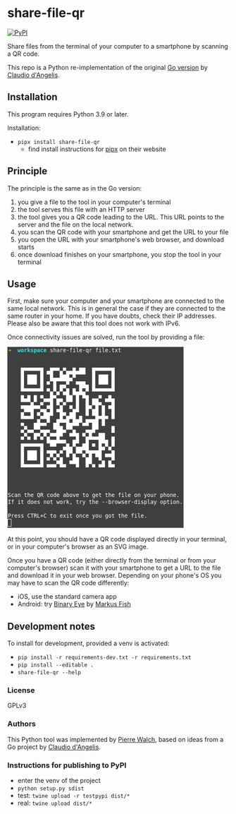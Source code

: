 # share-file-qr

[![PyPI](https://img.shields.io/pypi/v/share-file-qr.svg)](https://pypi.org/project/share-file-qr/)

Share files from the terminal of your computer to a smartphone by scanning a QR code.

This repo is a Python re-implementation of the original [Go version](https://github.com/claudiodangelis/qr-filetransfer)
by [Claudio d'Angelis](https://claudiodangelis.com/).

## Installation

This program requires Python 3.9 or later.

Installation:
* `pipx install share-file-qr`
  * find install instructions for [pipx](https://pypa.github.io/pipx/installation/) on their website

## Principle

The principle is the same as in the Go version:
1. you give a file to the tool in your computer's terminal
2. the tool serves this file with an HTTP server
3. the tool gives you a QR code leading to the URL. This URL points to the server
   and the file on the local network.
4. you scan the QR code with your smartphone and get the URL to your file
5. you open the URL with your smartphone's web browser, and download starts
6. once download finishes on your smartphone, you stop the tool in your terminal

## Usage

First, make sure your computer and your smartphone are connected to the same local
network. This is in general the case if they are connected to the same router in your
home. If you have doubts, check their IP addresses. Please also be aware that
this tool does not work with IPv6.

Once connectivity issues are solved, run the tool by providing a file:

![screenshot](screenshot.png)

At this point, you should have a QR code displayed directly in your terminal, or in
your computer's browser as an SVG image.

Once you have a QR code (either directly from the terminal or from your computer's
browser) scan it with your smartphone to get a URL to the file and download it in
your web browser. Depending on your phone's OS you may have to scan the QR
code differently:
* iOS, use the standard camera app
* Android: try [Binary Eye](https://play.google.com/store/apps/details?id=de.markusfisch.android.binaryeye)
  by [Markus Fish](http://www.markusfisch.de)

## Development notes

To install for development, provided a venv is activated:
- `pip install -r requirements-dev.txt -r requirements.txt`
- `pip install --editable .`
- `share-file-qr --help`

### License

GPLv3

### Authors

This Python tool was implemented by [Pierre Walch](http://pwal.ch),
based on ideas from a Go project by [Claudio d'Angelis](https://github.com/claudiodangelis/qr-filetransfer).

### Instructions for publishing to PyPI

* enter the venv of the project
* `python setup.py sdist`
* test: `twine upload -r testpypi dist/*`
* real: `twine upload dist/*`
